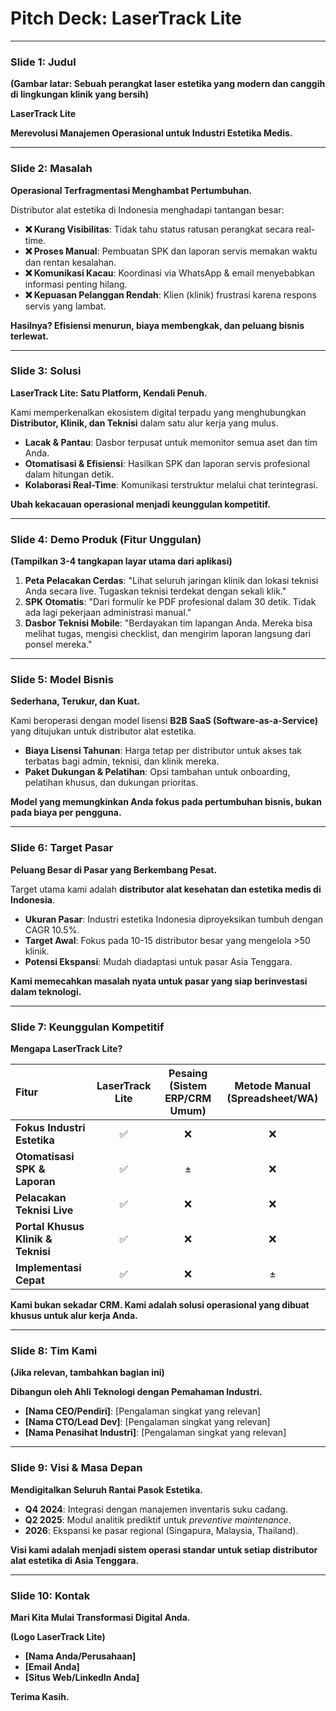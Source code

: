 # Pitch Deck: LaserTrack Lite

---

### **Slide 1: Judul**

**(Gambar latar: Sebuah perangkat laser estetika yang modern dan canggih di lingkungan klinik yang bersih)**

**LaserTrack Lite**

**Merevolusi Manajemen Operasional untuk Industri Estetika Medis.**

---

### **Slide 2: Masalah**

**Operasional Terfragmentasi Menghambat Pertumbuhan.**

Distributor alat estetika di Indonesia menghadapi tantangan besar:

- **❌ Kurang Visibilitas**: Tidak tahu status ratusan perangkat secara real-time.
- **❌ Proses Manual**: Pembuatan SPK dan laporan servis memakan waktu dan rentan kesalahan.
- **❌ Komunikasi Kacau**: Koordinasi via WhatsApp & email menyebabkan informasi penting hilang.
- **❌ Kepuasan Pelanggan Rendah**: Klien (klinik) frustrasi karena respons servis yang lambat.

**Hasilnya? Efisiensi menurun, biaya membengkak, dan peluang bisnis terlewat.**

---

### **Slide 3: Solusi**

**LaserTrack Lite: Satu Platform, Kendali Penuh.**

Kami memperkenalkan ekosistem digital terpadu yang menghubungkan **Distributor, Klinik, dan Teknisi** dalam satu alur kerja yang mulus.

- **Lacak & Pantau**: Dasbor terpusat untuk memonitor semua aset dan tim Anda.
- **Otomatisasi & Efisiensi**: Hasilkan SPK dan laporan servis profesional dalam hitungan detik.
- **Kolaborasi Real-Time**: Komunikasi terstruktur melalui chat terintegrasi.

**Ubah kekacauan operasional menjadi keunggulan kompetitif.**

---

### **Slide 4: Demo Produk (Fitur Unggulan)**

**(Tampilkan 3-4 tangkapan layar utama dari aplikasi)**

1.  **Peta Pelacakan Cerdas**: "Lihat seluruh jaringan klinik dan lokasi teknisi Anda secara live. Tugaskan teknisi terdekat dengan sekali klik."
2.  **SPK Otomatis**: "Dari formulir ke PDF profesional dalam 30 detik. Tidak ada lagi pekerjaan administrasi manual."
3.  **Dasbor Teknisi Mobile**: "Berdayakan tim lapangan Anda. Mereka bisa melihat tugas, mengisi checklist, dan mengirim laporan langsung dari ponsel mereka."

---

### **Slide 5: Model Bisnis**

**Sederhana, Terukur, dan Kuat.**

Kami beroperasi dengan model lisensi **B2B SaaS (Software-as-a-Service)** yang ditujukan untuk distributor alat estetika.

- **Biaya Lisensi Tahunan**: Harga tetap per distributor untuk akses tak terbatas bagi admin, teknisi, dan klinik mereka.
- **Paket Dukungan & Pelatihan**: Opsi tambahan untuk onboarding, pelatihan khusus, dan dukungan prioritas.

**Model yang memungkinkan Anda fokus pada pertumbuhan bisnis, bukan pada biaya per pengguna.**

---

### **Slide 6: Target Pasar**

**Peluang Besar di Pasar yang Berkembang Pesat.**

Target utama kami adalah **distributor alat kesehatan dan estetika medis di Indonesia**.

- **Ukuran Pasar**: Industri estetika Indonesia diproyeksikan tumbuh dengan CAGR 10.5%.
- **Target Awal**: Fokus pada 10-15 distributor besar yang mengelola >50 klinik.
- **Potensi Ekspansi**: Mudah diadaptasi untuk pasar Asia Tenggara.

**Kami memecahkan masalah nyata untuk pasar yang siap berinvestasi dalam teknologi.**

---

### **Slide 7: Keunggulan Kompetitif**

**Mengapa LaserTrack Lite?**

| Fitur | LaserTrack Lite | Pesaing (Sistem ERP/CRM Umum) | Metode Manual (Spreadsheet/WA) |
| :--- | :---: | :---: | :---: |
| **Fokus Industri Estetika** | ✅ | ❌ | ❌ |
| **Otomatisasi SPK & Laporan** | ✅ | ± | ❌ |
| **Pelacakan Teknisi Live** | ✅ | ❌ | ❌ |
| **Portal Khusus Klinik & Teknisi** | ✅ | ❌ | ❌ |
| **Implementasi Cepat** | ✅ | ❌ | ± |

**Kami bukan sekadar CRM. Kami adalah solusi operasional yang dibuat khusus untuk alur kerja Anda.**

---

### **Slide 8: Tim Kami**

**(Jika relevan, tambahkan bagian ini)**

**Dibangun oleh Ahli Teknologi dengan Pemahaman Industri.**

- **[Nama CEO/Pendiri]**: [Pengalaman singkat yang relevan]
- **[Nama CTO/Lead Dev]**: [Pengalaman singkat yang relevan]
- **[Nama Penasihat Industri]**: [Pengalaman singkat yang relevan]

---

### **Slide 9: Visi & Masa Depan**

**Mendigitalkan Seluruh Rantai Pasok Estetika.**

- **Q4 2024**: Integrasi dengan manajemen inventaris suku cadang.
- **Q2 2025**: Modul analitik prediktif untuk *preventive maintenance*.
- **2026**: Ekspansi ke pasar regional (Singapura, Malaysia, Thailand).

**Visi kami adalah menjadi sistem operasi standar untuk setiap distributor alat estetika di Asia Tenggara.**

---

### **Slide 10: Kontak**

**Mari Kita Mulai Transformasi Digital Anda.**

**(Logo LaserTrack Lite)**

- **[Nama Anda/Perusahaan]**
- **[Email Anda]**
- **[Situs Web/LinkedIn Anda]**

**Terima Kasih.**
